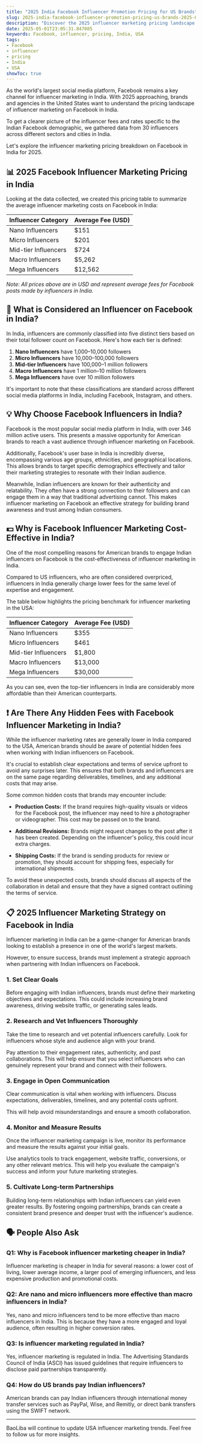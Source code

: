 ```yaml
---
title: "2025 India Facebook Influencer Promotion Pricing for US Brands"
slug: 2025-india-facebook-influencer-promotion-pricing-us-brands-2025-05-01
description: "Discover the 2025 influencer marketing pricing landscape in India on Facebook. This article is essential for US brands looking to collaborate with Indian influencers."
date: 2025-05-01T23:05:31.847085
keywords: Facebook, influencer, pricing, India, USA
tags:
- Facebook
- influencer
- pricing
- India
- USA
showToc: true
---
```


As the world's largest social media platform, Facebook remains a key channel for influencer marketing in India. With 2025 approaching, brands and agencies in the United States want to understand the pricing landscape of influencer marketing on Facebook in India.

To get a clearer picture of the influencer fees and rates specific to the Indian Facebook demographic, we gathered data from 30 influencers across different sectors and cities in India.

Let's explore the influencer marketing pricing breakdown on Facebook in India for 2025. 

## 📊 2025 Facebook Influencer Marketing Pricing in India

Looking at the data collected, we created this pricing table to summarize the average influencer marketing costs on Facebook in India:

| **Influencer Category** | **Average Fee (USD)** |
|-------------------------|------------------------|
| Nano Influencers | $151 |
| Micro Influencers | $201 |
| Mid-tier Influencers | $724 |
| Macro Influencers | $5,262 |
| Mega Influencers | $12,562 |

*Note: All prices above are in USD and represent average fees for Facebook posts made by influencers in India.*

## 👀 What is Considered an Influencer on Facebook in India?

In India, influencers are commonly classified into five distinct tiers based on their total follower count on Facebook. Here's how each tier is defined:

1. **Nano Influencers** have 1,000–10,000 followers
2. **Micro Influencers** have 10,000–100,000 followers
3. **Mid-tier Influencers** have 100,000–1 million followers
4. **Macro Influencers** have 1 million–10 million followers
5. **Mega Influencers** have over 10 million followers

It's important to note that these classifications are standard across different social media platforms in India, including Facebook, Instagram, and others.

## 💡 Why Choose Facebook Influencers in India?

Facebook is the most popular social media platform in India, with over 346 million active users. This presents a massive opportunity for American brands to reach a vast audience through influencer marketing on Facebook. 

Additionally, Facebook's user base in India is incredibly diverse, encompassing various age groups, ethnicities, and geographical locations. This allows brands to target specific demographics effectively and tailor their marketing strategies to resonate with their Indian audience.

Meanwhile, Indian influencers are known for their authenticity and relatability. They often have a strong connection to their followers and can engage them in a way that traditional advertising cannot. This makes influencer marketing on Facebook an effective strategy for building brand awareness and trust among Indian consumers.

## 💵 Why is Facebook Influencer Marketing Cost-Effective in India?

One of the most compelling reasons for American brands to engage Indian influencers on Facebook is the cost-effectiveness of influencer marketing in India.

Compared to US influencers, who are often considered overpriced, influencers in India generally charge lower fees for the same level of expertise and engagement. 

The table below highlights the pricing benchmark for influencer marketing in the USA:

| **Influencer Category** | **Average Fee (USD)** |
|-------------------------|------------------------|
| Nano Influencers | $355 |
| Micro Influencers | $461 |
| Mid-tier Influencers | $1,800 |
| Macro Influencers | $13,000 |
| Mega Influencers | $30,000 |

As you can see, even the top-tier influencers in India are considerably more affordable than their American counterparts.

## ❗ Are There Any Hidden Fees with Facebook Influencer Marketing in India?

While the influencer marketing rates are generally lower in India compared to the USA, American brands should be aware of potential hidden fees when working with Indian influencers on Facebook.

It's crucial to establish clear expectations and terms of service upfront to avoid any surprises later. This ensures that both brands and influencers are on the same page regarding deliverables, timelines, and any additional costs that may arise.

Some common hidden costs that brands may encounter include:

- **Production Costs:** If the brand requires high-quality visuals or videos for the Facebook post, the influencer may need to hire a photographer or videographer. This cost may be passed on to the brand.

- **Additional Revisions:** Brands might request changes to the post after it has been created. Depending on the influencer's policy, this could incur extra charges.

- **Shipping Costs:** If the brand is sending products for review or promotion, they should account for shipping fees, especially for international shipments.

To avoid these unexpected costs, brands should discuss all aspects of the collaboration in detail and ensure that they have a signed contract outlining the terms of service.

## 📋 2025 Influencer Marketing Strategy on Facebook in India

Influencer marketing in India can be a game-changer for American brands looking to establish a presence in one of the world's largest markets. 

However, to ensure success, brands must implement a strategic approach when partnering with Indian influencers on Facebook.

### 1. Set Clear Goals

Before engaging with Indian influencers, brands must define their marketing objectives and expectations. This could include increasing brand awareness, driving website traffic, or generating sales leads.

### 2. Research and Vet Influencers Thoroughly

Take the time to research and vet potential influencers carefully. Look for influencers whose style and audience align with your brand. 

Pay attention to their engagement rates, authenticity, and past collaborations. This will help ensure that you select influencers who can genuinely represent your brand and connect with their followers.

### 3. Engage in Open Communication

Clear communication is vital when working with influencers. Discuss expectations, deliverables, timelines, and any potential costs upfront. 

This will help avoid misunderstandings and ensure a smooth collaboration.

### 4. Monitor and Measure Results

Once the influencer marketing campaign is live, monitor its performance and measure the results against your initial goals. 

Use analytics tools to track engagement, website traffic, conversions, or any other relevant metrics. This will help you evaluate the campaign's success and inform your future marketing strategies.

### 5. Cultivate Long-term Partnerships

Building long-term relationships with Indian influencers can yield even greater results. By fostering ongoing partnerships, brands can create a consistent brand presence and deeper trust with the influencer's audience.

## 🗣️ People Also Ask

### Q1: Why is Facebook influencer marketing cheaper in India?
Influencer marketing is cheaper in India for several reasons: a lower cost of living, lower average income, a larger pool of emerging influencers, and less expensive production and promotional costs.  

### Q2: Are nano and micro influencers more effective than macro influencers in India?
Yes, nano and micro influencers tend to be more effective than macro influencers in India. This is because they have a more engaged and loyal audience, often resulting in higher conversion rates. 

### Q3: Is influencer marketing regulated in India?
Yes, influencer marketing is regulated in India. The Advertising Standards Council of India (ASCI) has issued guidelines that require influencers to disclose paid partnerships transparently.  

### Q4: How do US brands pay Indian influencers? 
American brands can pay Indian influencers through international money transfer services such as PayPal, Wise, and Remitly, or direct bank transfers using the SWIFT network. 


---

BaoLiba will continue to update USA influencer marketing trends. Feel free to follow us for more insights.